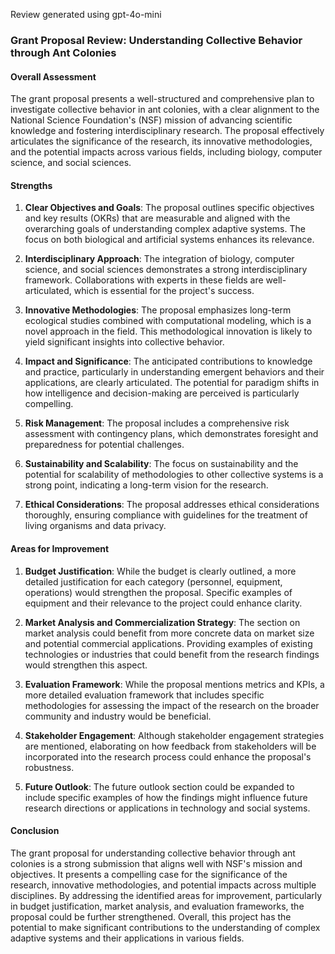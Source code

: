 Review generated using gpt-4o-mini

### Grant Proposal Review: Understanding Collective Behavior through Ant Colonies

#### Overall Assessment
The grant proposal presents a well-structured and comprehensive plan to investigate collective behavior in ant colonies, with a clear alignment to the National Science Foundation's (NSF) mission of advancing scientific knowledge and fostering interdisciplinary research. The proposal effectively articulates the significance of the research, its innovative methodologies, and the potential impacts across various fields, including biology, computer science, and social sciences. 

#### Strengths

1. **Clear Objectives and Goals**: The proposal outlines specific objectives and key results (OKRs) that are measurable and aligned with the overarching goals of understanding complex adaptive systems. The focus on both biological and artificial systems enhances its relevance.

2. **Interdisciplinary Approach**: The integration of biology, computer science, and social sciences demonstrates a strong interdisciplinary framework. Collaborations with experts in these fields are well-articulated, which is essential for the project's success.

3. **Innovative Methodologies**: The proposal emphasizes long-term ecological studies combined with computational modeling, which is a novel approach in the field. This methodological innovation is likely to yield significant insights into collective behavior.

4. **Impact and Significance**: The anticipated contributions to knowledge and practice, particularly in understanding emergent behaviors and their applications, are clearly articulated. The potential for paradigm shifts in how intelligence and decision-making are perceived is particularly compelling.

5. **Risk Management**: The proposal includes a comprehensive risk assessment with contingency plans, which demonstrates foresight and preparedness for potential challenges.

6. **Sustainability and Scalability**: The focus on sustainability and the potential for scalability of methodologies to other collective systems is a strong point, indicating a long-term vision for the research.

7. **Ethical Considerations**: The proposal addresses ethical considerations thoroughly, ensuring compliance with guidelines for the treatment of living organisms and data privacy.

#### Areas for Improvement

1. **Budget Justification**: While the budget is clearly outlined, a more detailed justification for each category (personnel, equipment, operations) would strengthen the proposal. Specific examples of equipment and their relevance to the project could enhance clarity.

2. **Market Analysis and Commercialization Strategy**: The section on market analysis could benefit from more concrete data on market size and potential commercial applications. Providing examples of existing technologies or industries that could benefit from the research findings would strengthen this aspect.

3. **Evaluation Framework**: While the proposal mentions metrics and KPIs, a more detailed evaluation framework that includes specific methodologies for assessing the impact of the research on the broader community and industry would be beneficial.

4. **Stakeholder Engagement**: Although stakeholder engagement strategies are mentioned, elaborating on how feedback from stakeholders will be incorporated into the research process could enhance the proposal's robustness.

5. **Future Outlook**: The future outlook section could be expanded to include specific examples of how the findings might influence future research directions or applications in technology and social systems.

#### Conclusion
The grant proposal for understanding collective behavior through ant colonies is a strong submission that aligns well with NSF's mission and objectives. It presents a compelling case for the significance of the research, innovative methodologies, and potential impacts across multiple disciplines. By addressing the identified areas for improvement, particularly in budget justification, market analysis, and evaluation frameworks, the proposal could be further strengthened. Overall, this project has the potential to make significant contributions to the understanding of complex adaptive systems and their applications in various fields.